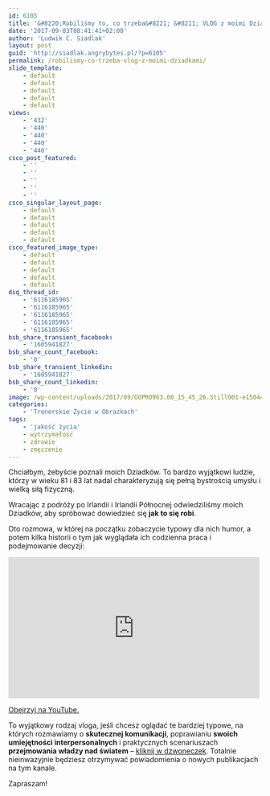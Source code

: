 ```yaml
---
id: 6105
title: '&#8220;Robiliśmy to, co trzeba&#8221; &#8211; VLOG z moimi Dziadkami'
date: '2017-09-03T08:41:41+02:00'
author: 'Ludwik C. Siadlak'
layout: post
guid: 'http://siadlak.angrybytes.pl/?p=6105'
permalink: /robilismy-co-trzeba-vlog-z-moimi-dziadkami/
slide_template:
    - default
    - default
    - default
    - default
    - default
views:
    - '432'
    - '440'
    - '440'
    - '440'
    - '440'
csco_post_featured:
    - ''
    - ''
    - ''
    - ''
    - ''
csco_singular_layout_page:
    - default
    - default
    - default
    - default
    - default
csco_featured_image_type:
    - default
    - default
    - default
    - default
    - default
dsq_thread_id:
    - '6116185965'
    - '6116185965'
    - '6116185965'
    - '6116185965'
    - '6116185965'
bsb_share_transient_facebook:
    - '1605941827'
bsb_share_count_facebook:
    - '0'
bsb_share_transient_linkedin:
    - '1605941827'
bsb_share_count_linkedin:
    - '0'
image: /wp-content/uploads/2017/09/GOPR0963.00_15_45_26.Still001-e1504427985625-1.png
categories:
    - 'Trenerskie Życie w Obrazkach'
tags:
    - 'jakość życia'
    - wytrzymałość
    - zdrowie
    - zmęczenie
---
```


Chciałbym, żebyście poznali moich Dziadków. To bardzo wyjątkowi ludzie, którzy w wieku 81 i 83 lat nadal charakteryzują się pełną bystrością umysłu i wielką siłą fizyczną.

Wracając z podróży po Irlandii i Irlandii Północnej odwiedziliśmy moich Dziadków, aby spróbować dowiedzieć się **jak to się robi**.

Oto rozmowa, w której na początku zobaczycie typowy dla nich humor, a potem kilka historii o tym jak wyglądała ich codzienna praca i podejmowanie decyzji:

<iframe allow="accelerometer; autoplay; clipboard-write; encrypted-media; gyroscope; picture-in-picture; web-share" allowfullscreen="" frameborder="0" height="281" loading="lazy" referrerpolicy="strict-origin-when-cross-origin" src="https://www.youtube.com/embed/6MWhjLiAlYw?feature=oembed" title=""Robiliśmy to, co TRZEBA." - Ludwik C. Siadlak VLOG 20170901" width="500"></iframe>

[Obejrzyj na YouTube.](https://youtu.be/6MWhjLiAlYw)

To wyjątkowy rodzaj vloga, jeśli chcesz oglądać te bardziej typowe, na których rozmawiamy o **skutecznej komunikacji**, poprawianiu **swoich umiejętności interpersonalnych** i praktycznych scenariuszach **przejmowania władzy nad światem** – [kliknij w dzwoneczek](http://go.siadlak.com/kliknij-w-dzwoneczek). Totalnie nieinwazyjnie będziesz otrzymywać powiadomienia o nowych publikacjach na tym kanale.

Zapraszam!